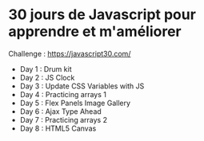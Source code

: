 30 jours de Javascript pour apprendre et m'améliorer
===================
Challenge : https://javascript30.com/

- Day 1 : Drum kit
- Day 2 : JS Clock
- Day 3 : Update CSS Variables with JS
- Day 4 : Practicing arrays 1
- Day 5 : Flex Panels Image Gallery
- Day 6 : Ajax Type Ahead
- Day 7 : Practicing arrays 2
- Day 8 : HTML5 Canvas
